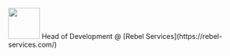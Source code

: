 <div style="display: table; height: 400px; overflow: hidden;">
  <div style="display: table-cell; vertical-align: middle;">
    <div>
      <img src="https://media.discordapp.net/attachments/1073709172715163740/1084765904811868210/R_White.png" width="64" height="64"> Head of Development @ [Rebel Services](https://rebel-services.com/)
    </div>
  </div>
</div>
